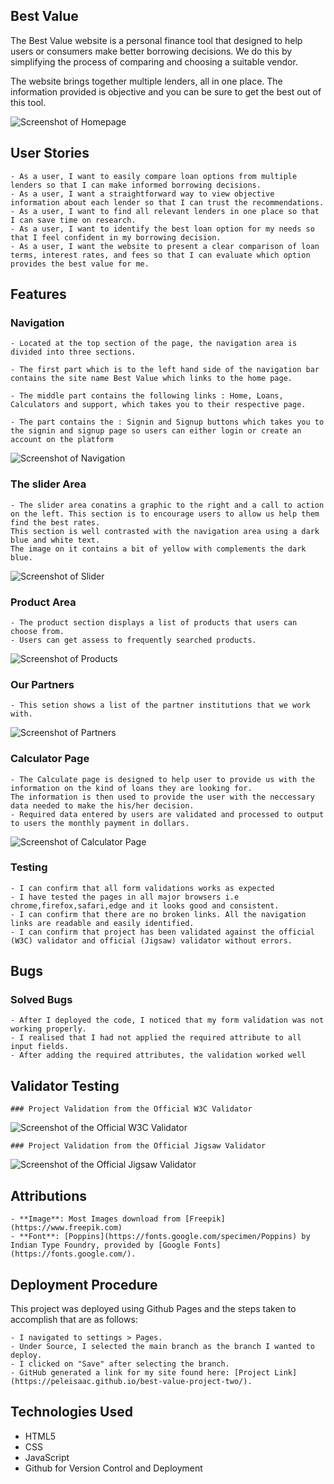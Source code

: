 ## Best Value

The Best Value website is a personal finance tool that designed to help users or consumers make better borrowing decisions.
We do this by simplifying the process of comparing and choosing a suitable vendor.

The website brings together multiple lenders, all in one place. The information provided is objective and you can be sure to get the
best out of this tool.


![Screenshot of Homepage](https://github.com/peleisaac/tree/best-value-project-two/assets/images/homepage.png)

## User Stories
    - As a user, I want to easily compare loan options from multiple lenders so that I can make informed borrowing decisions.
    - As a user, I want a straightforward way to view objective information about each lender so that I can trust the recommendations.
    - As a user, I want to find all relevant lenders in one place so that I can save time on research.
    - As a user, I want to identify the best loan option for my needs so that I feel confident in my borrowing decision.
    - As a user, I want the website to present a clear comparison of loan terms, interest rates, and fees so that I can evaluate which option provides the best value for me.

## Features

### Navigation

    - Located at the top section of the page, the navigation area is divided into three sections. 

    - The first part which is to the left hand side of the navigation bar contains the site name Best Value which links to the home page. 

    - The middle part contains the following links : Home, Loans, Calculators and support, which takes you to their respective page. 
    
    - The part contains the : Signin and Signup buttons which takes you to the signin and signup page so users can either login or create an account on the platform

![Screenshot of Navigation](https://github.com/peleisaac/tree/best-value-project-two/assets/images/navigation.png)

### The slider Area

    - The slider area conatins a graphic to the right and a call to action on the left. This section is to encourage users to allow us help them find the best rates.
    This section is well contrasted with the navigation area using a dark blue and white text.
    The image on it contains a bit of yellow with complements the dark blue.

![Screenshot of Slider](https://github.com/peleisaac/tree/best-value-project-two/assets/images/slider.png)

### Product Area
    - The product section displays a list of products that users can choose from.
    - Users can get assess to frequently searched products.

![Screenshot of Products](https://github.com/peleisaac/tree/best-value-project-two/assets/images/products.png)


### Our Partners
    - This setion shows a list of the partner institutions that we work with.

![Screenshot of Partners](https://github.com/peleisaac/tree/best-value-project-two/assets/images/partners.png)


### Calculator Page
    - The Calculate page is designed to help user to provide us with the information on the kind of loans they are looking for.
    The information is then used to provide the user with the neccessary data needed to make the his/her decision.
    - Required data entered by users are validated and processed to output to users the monthly payment in dollars.

![Screenshot of Calculator Page](https://github.com/peleisaac/tree/best-value-project-two/assets/images/calculator.png)


### Testing
    - I can confirm that all form validations works as expected
    - I have tested the pages in all major browsers i.e chrome,firefox,safari,edge and it looks good and consistent.
    - I can confirm that there are no broken links. All the navigation links are readable and easily identified.
    - I can confirm that project has been validated against the official (W3C) validator and official (Jigsaw) validator without errors.

## Bugs

### Solved Bugs

    - After I deployed the code, I noticed that my form validation was not working properly.
    - I realised that I had not applied the required attribute to all input fields.
    - After adding the required attributes, the validation worked well


## Validator Testing
    ### Project Validation from the Official W3C Validator
   ![Screenshot of the Official W3C Validator](https://github.com/peleisaac/tree/best-value-project-two/assets/images/w3CValidator.png)
   
    ### Project Validation from the Official Jigsaw Validator
   ![Screenshot of the Official Jigsaw Validator](https://github.com/peleisaac/tree/best-value-project-two/assets/images/jigsawValidator.png)


## Attributions
    - **Image**: Most Images download from [Freepik](https://www.freepik.com) 
    - **Font**: [Poppins](https://fonts.google.com/specimen/Poppins) by Indian Type Foundry, provided by [Google Fonts](https://fonts.google.com/).

## Deployment Procedure
This project was deployed using Github Pages and the steps taken to accomplish that are as follows:

    - I navigated to settings > Pages.
    - Under Source, I selected the main branch as the branch I wanted to deploy.
    - I clicked on "Save" after selecting the branch.
    - GitHub generated a link for my site found here: [Project Link](https://peleisaac.github.io/best-value-project-two/).

## Technologies Used
- HTML5
- CSS
- JavaScript
- Github for Version Control and Deployment


